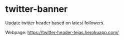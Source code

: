# twitter-banner
Update twitter header based on latest followers.

Webpage:  https://twitter-header-tejas.herokuapp.com/ 
